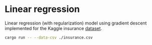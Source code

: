 # Linear regression

Linear regression (with regularization) model using gradient descent implemented for the Kaggle insurance [dataset](https://www.kaggle.com/code/kianwee/linear-regression-insurance-dataset).

```bash
cargo run -- --data-csv ./insurance.csv
```
